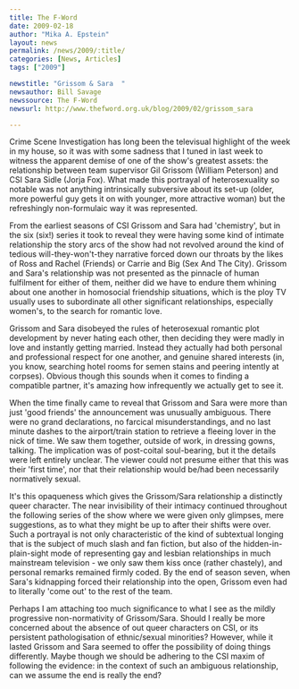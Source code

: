 ```yaml
---
title: The F-Word
date: 2009-02-18
author: "Mika A. Epstein"
layout: news
permalink: /news/2009/:title/
categories: [News, Articles]
tags: ["2009"]

newstitle: "Grissom & Sara  "
newsauthor: Bill Savage  
newssource: The F-Word  
newsurl: http://www.thefword.org.uk/blog/2009/02/grissom_sara  

---
```


Crime Scene Investigation has long been the televisual highlight of the week in my house, so it was with some sadness that I tuned in last week to witness the apparent demise of one of the show's greatest assets: the relationship between team supervisor Gil Grissom (William Peterson) and CSI Sara Sidle (Jorja Fox). What made this portrayal of heterosexuality so notable was not anything intrinsically subversive about its set-up (older, more powerful guy gets it on with younger, more attractive woman) but the refreshingly non-formulaic way it was represented.

From the earliest seasons of CSI Grissom and Sara had 'chemistry', but in the six (six!) series it took to reveal they were having some kind of intimate relationship the story arcs of the show had not revolved around the kind of tedious will-they-won't-they narrative forced down our throats by the likes of Ross and Rachel (Friends) or Carrie and Big (Sex And The City). Grissom and Sara's relationship was not presented as the pinnacle of human fulfilment for either of them, neither did we have to endure them whining about one another in homosocial friendship situations, which is the ploy TV usually uses to subordinate all other significant relationships, especially women's, to the search for romantic love.

Grissom and Sara disobeyed the rules of heterosexual romantic plot development by never hating each other, then deciding they were madly in love and instantly getting married. Instead they actually had both personal and professional respect for one another, and genuine shared interests (in, you know, searching hotel rooms for semen stains and peering intently at corpses). Obvious though this sounds when it comes to finding a compatible partner, it's amazing how infrequently we actually get to see it.

When the time finally came to reveal that Grissom and Sara were more than just 'good friends' the announcement was unusually ambiguous. There were no grand declarations, no farcical misunderstandings, and no last minute dashes to the airport/train station to retrieve a fleeing lover in the nick of time. We saw them together, outside of work, in dressing gowns, talking. The implication was of post-coital soul-bearing, but it the details were left entirely unclear. The viewer could not presume either that this was their 'first time', nor that their relationship would be/had been necessarily normatively sexual.

It's this opaqueness which gives the Grissom/Sara relationship a distinctly queer character. The near invisibility of their intimacy continued throughout the following series of the show where we were given only glimpses, mere suggestions, as to what they might be up to after their shifts were over. Such a portrayal is not only characteristic of the kind of subtextual longing that is the subject of much slash and fan fiction, but also of the hidden-in-plain-sight mode of representing gay and lesbian relationships in much mainstream television - we only saw them kiss once (rather chastely), and personal remarks remained firmly coded. By the end of season seven, when Sara's kidnapping forced their relationship into the open, Grissom even had to literally 'come out' to the rest of the team.

Perhaps I am attaching too much significance to what I see as the mildly progressive non-normativity of Grissom/Sara. Should I really be more concerned about the absence of out queer characters on CSI, or its persistent pathologisation of ethnic/sexual minorities? However, while it lasted Grissom and Sara seemed to offer the possibility of doing things differently. Maybe though we should be adhering to the CSI maxim of following the evidence: in the context of such an ambiguous relationship, can we assume the end is really the end?  

